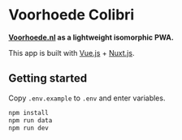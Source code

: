 # Voorhoede Colibri

**[Voorhoede.nl](https://www.voorhoede.nl) as a lightweight isomorphic PWA.**

This app is built with [Vue.js](https://vuejs.org/) + [Nuxt.js](https://nuxtjs.org).


## Getting started

Copy `.env.example` to `.env` and enter variables.

```bash
npm install
npm run data
npm run dev
```
